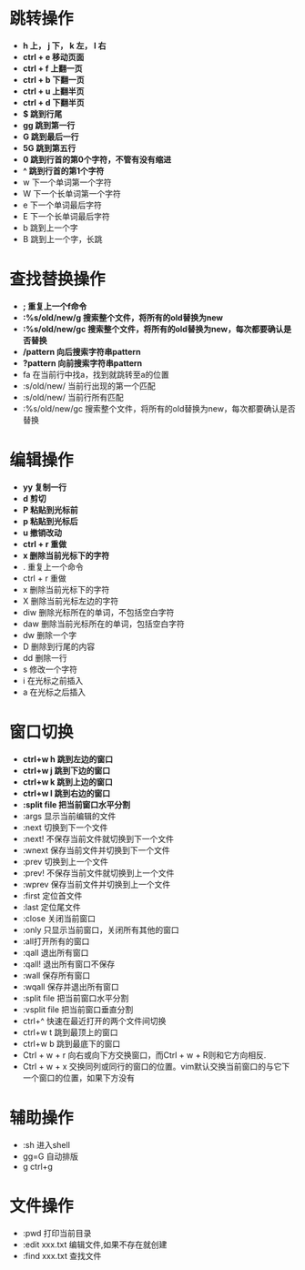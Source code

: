 # 跳转操作
- **h 上， j 下， k 左， l 右**  
- **ctrl + e 移动页面**   
- **ctrl + f 上翻一页**  
- **ctrl + b 下翻一页**  
- **ctrl + u 上翻半页**  
- **ctrl + d 下翻半页**  
- **$ 跳到行尾**  
- **gg 跳到第一行**   
- **G 跳到最后一行**  
- **5G 跳到第五行**  
- **0 跳到行首的第0个字符，不管有没有缩进**   
- **^ 跳到行首的第1个字符**  
- w 下一个单词第一个字符   
- W 下一个长单词第一个字符  
- e 下一个单词最后字符  
- E 下一个长单词最后字符  
- b 跳到上一个字  
- B 跳到上一个字，长跳  
  
# 查找替换操作 
- **; 重复上一个f命令**   
- **:%s/old/new/g 搜索整个文件，将所有的old替换为new**  
- **:%s/old/new/gc 搜索整个文件，将所有的old替换为new，每次都要确认是否替换**   
- **/pattern 向后搜索字符串pattern**   
- **?pattern 向前搜索字符串pattern**   
- fa 在当前行中找a，找到就跳转至a的位置  
- :s/old/new/ 当前行出现的第一个匹配  
- :s/old/new/ 当前行所有匹配  
- :%s/old/new/gc 搜索整个文件，将所有的old替换为new，每次都要确认是否替换   
  
# 编辑操作 
- **yy 复制一行**   
- **d 剪切**  
- **P 粘贴到光标前** 
- **p 粘贴到光标后**  
- **u 撤销改动**   
- **ctrl + r 重做**   
- **x 删除当前光标下的字符**   
- . 重复上一个命令  
- ctrl + r 重做  
- x 删除当前光标下的字符   
- X 删除当前光标左边的字符   
- diw 删除光标所在的单词，不包括空白字符   
- daw 删除当前光标所在的单词，包括空白字符   
- dw 删除一个字  
- D 删除到行尾的内容   
- dd 删除一行  
- s 修改一个字符   
- i 在光标之前插入   
- a 在光标之后插入  
  
# 窗口切换
- **ctrl+w h 跳到左边的窗口**  
- **ctrl+w j 跳到下边的窗口**  
- **ctrl+w k 跳到上边的窗口**  
- **ctrl+w l 跳到右边的窗口**  
- **:split file 把当前窗口水平分割**  
- :args 显示当前编辑的文件  
- :next 切换到下一个文件  
- :next! 不保存当前文件就切换到下一个文件  
- :wnext 保存当前文件并切换到下一个文件  
- :prev 切换到上一个文件  
- :prev! 不保存当前文件就切换到上一个文件  
- :wprev 保存当前文件并切换到上一个文件  
- :first 定位首文件  
- :last 定位尾文件  
- :close 关闭当前窗口   
- :only 只显示当前窗口，关闭所有其他的窗口  
- :all打开所有的窗口  
- :qall 退出所有窗口  
- :qall! 退出所有窗口不保存  
- :wall 保存所有窗口  
- :wqall 保存并退出所有窗口  
- :split file 把当前窗口水平分割  
- :vsplit file 把当前窗口垂直分割  
- ctrl+^ 快速在最近打开的两个文件间切换  
- ctrl+w t 跳到最顶上的窗口  
- ctrl+w b 跳到最底下的窗口  
- Ctrl + w + r    向右或向下方交换窗口，而Ctrl + w + R则和它方向相反.  
- Ctrl + w + x   交换同列或同行的窗口的位置。vim默认交换当前窗口的与它下一个窗口的位置，如果下方没有  
  
# 辅助操作 
- :sh 进入shell  
- gg=G 自动排版  
- g ctrl+g  

# 文件操作
- :pwd 打印当前目录
- :edit xxx.txt 编辑文件,如果不存在就创建
- :find xxx.txt 查找文件 

